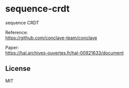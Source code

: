 # sequence-crdt

sequence CRDT

Reference:  
https://github.com/conclave-team/conclave

Paper:  
https://hal.archives-ouvertes.fr/hal-00921633/document

## License

MIT

